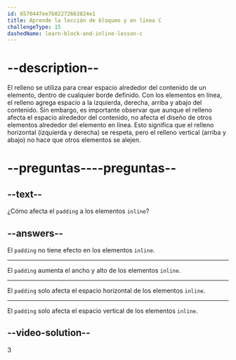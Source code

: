 ```yaml
---
id: 6570447ee7b02272663824e1
title: Aprende la lección de bloqueo y en línea C
challengeType: 15
dashedName: learn-block-and-inline-lesson-c
---
```


# --description--

El relleno se utiliza para crear espacio alrededor del contenido de un elemento, dentro de cualquier borde definido. Con los elementos en línea, el relleno agrega espacio a la izquierda, derecha, arriba y abajo del contenido. Sin embargo, es importante observar que aunque el relleno afecta el espacio alrededor del contenido, no afecta el diseño de otros elementos alrededor del elemento en línea. Esto significa que el relleno horizontal (izquierda y derecha) se respeta, pero el relleno vertical (arriba y abajo) no hace que otros elementos se alejen.

# --preguntas----preguntas--

## --text--

¿Cómo afecta el `padding` a los elementos `inline`?

## --answers--

El `padding` no tiene efecto en los elementos `inline`.

---

El `padding` aumenta el ancho y alto de los elementos `inline`.

---

El `padding` solo afecta el espacio horizontal de los elementos `inline`.

---

El `padding` solo afecta el espacio vertical de los elementos `inline`.

## --video-solution--

3
